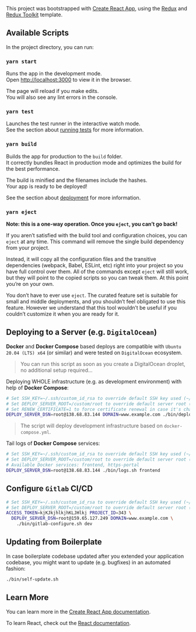 This project was bootstrapped with [Create React App](https://github.com/facebook/create-react-app), using the [Redux](https://redux.js.org/) and [Redux Toolkit](https://redux-toolkit.js.org/) template.

## Available Scripts

In the project directory, you can run:

### `yarn start`

Runs the app in the development mode.<br />
Open [http://localhost:3000](http://localhost:3000) to view it in the browser.

The page will reload if you make edits.<br />
You will also see any lint errors in the console.

### `yarn test`

Launches the test runner in the interactive watch mode.<br />
See the section about [running tests](https://facebook.github.io/create-react-app/docs/running-tests) for more information.

### `yarn build`

Builds the app for production to the `build` folder.<br />
It correctly bundles React in production mode and optimizes the build for the best performance.

The build is minified and the filenames include the hashes.<br />
Your app is ready to be deployed!

See the section about [deployment](https://facebook.github.io/create-react-app/docs/deployment) for more information.

### `yarn eject`

**Note: this is a one-way operation. Once you `eject`, you can’t go back!**

If you aren’t satisfied with the build tool and configuration choices, you can `eject` at any time. This command will remove the single build dependency from your project.

Instead, it will copy all the configuration files and the transitive dependencies (webpack, Babel, ESLint, etc) right into your project so you have full control over them. All of the commands except `eject` will still work, but they will point to the copied scripts so you can tweak them. At this point you’re on your own.

You don’t have to ever use `eject`. The curated feature set is suitable for small and middle deployments, and you shouldn’t feel obligated to use this feature. However we understand that this tool wouldn’t be useful if you couldn’t customize it when you are ready for it.

## Deploying to a Server (e.g. `DigitalOcean`)

**Docker** and **Docker Compose** based deploys are compatible with `Ubuntu 20.04 (LTS) x64` (or similar)
and were tested on `DigitalOcean` ecosystem.

> You can run this script as soon as you create a DigitalOcean droplet, no additional setup required...

Deploying WHOLE infrastructure (e.g. as development environment) with help of **Docker Compose**:

```bash
# Set SSH_KEY=~/.ssh/custom_id_rsa to override default SSH key used (~/.ssh/id_rsa)
# Set DEPLOY_SERVER_ROOT=/custom/root to override default server root (/root/frontend)
# Set RENEW_CERTIFICATE=1 to force certificate renewal in case it's chained incorectly
DEPLOY_SERVER_DSN=root@138.68.83.144 DOMAIN=www.example.com ./bin/deploy.sh
```

> The script will deploy development infrastructure based on `docker-compose.yml`.

Tail logs of **Docker Compose** services:

```bash
# Set SSH_KEY=~/.ssh/custom_id_rsa to override default SSH key used (~/.ssh/id_rsa)
# Set DEPLOY_SERVER_ROOT=/custom/root to override default server root (/root/frontend)
# Available Docker services: frontend, https-portal
DEPLOY_SERVER_DSN=root@138.68.83.144 ./bin/logs.sh frontend
```

## Configure `Gitlab` CI/CD

```bash
# Set SSH_KEY=~/.ssh/custom_id_rsa to override default SSH key used (~/.ssh/id_rsa)
# Set DEPLOY_SERVER_ROOT=/custom/root to override default server root (/root/frontend)
ACCESS_TOKEN=kjKJkjhlkjhKLJHlkj PROJECT_ID=343 \
  DEPLOY_SERVER_DSN=root@159.65.127.249 DOMAIN=www.example.com \
    ./bin/gitlab-configure.sh dev
```

Updating from Boilerplate
-------------------------

In case boilerplate codebase updated after you extended your application codebase, you
might want to update (e.g. bugfixes) in an automated fashion:

```bash
./bin/self-update.sh
```

## Learn More

You can learn more in the [Create React App documentation](https://facebook.github.io/create-react-app/docs/getting-started).

To learn React, check out the [React documentation](https://reactjs.org/).
